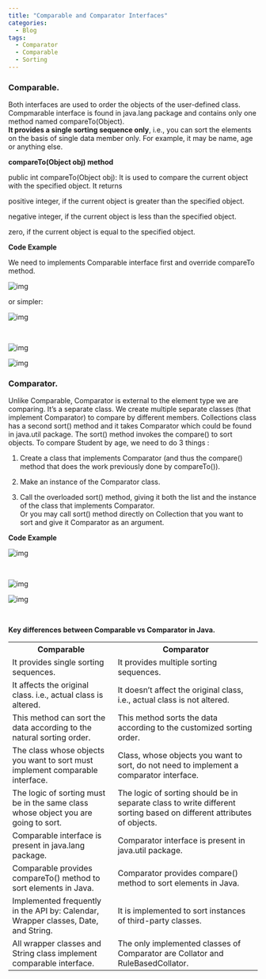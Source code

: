 ```yaml
---
title: "Comparable and Comparator Interfaces"
categories:
  - Blog
tags:
  - Comparator
  - Comparable
  - Sorting
---
```


### Comparable.

Both interfaces are used to order the objects of the user-defined class.
Compmarable interface is found in java.lang package and contains only one method named compareTo(Object).<br>
**It provides a single sorting sequence only**, i.e., you can sort the elements on the basis of single data member only.
For example, it may be name, age or anything else.

**compareTo(Object obj) method**

public int compareTo(Object obj): It is used to compare the current object with the specified object. It returns

positive integer, if the current object is greater than the specified object. 

negative integer, if the current object is less than the specified object.

zero, if the current object is equal to the specified object.


**Code Example**

We need to implements Comparable interface first and override compareTo method.

![img]({{site.url}}/assets/blog_images/2021-09-04-comparable-and-comparator-interfaces/comparable1.png)

or simpler:

![img]({{site.url}}/assets/blog_images/2021-09-04-comparable-and-comparator-interfaces/comparable2.png)

<p>&nbsp;</p>

![img]({{site.url}}/assets/blog_images/2021-09-04-comparable-and-comparator-interfaces/comparable3.png)

![img]({{site.url}}/assets/blog_images/2021-09-04-comparable-and-comparator-interfaces/comparable4.png)


### Comparator.

Unlike Comparable, Comparator is external to the element type we are comparing. It’s a separate class. We create multiple separate classes (that implement Comparator) to compare by different members.
Collections class has a second sort() method and it takes Comparator which could be found in java.util package. 
The sort() method invokes the compare() to sort objects.
To compare Student by age, we need to do 3 things :

1) Create a class that implements Comparator (and thus the compare() method that does the work previously done by compareTo()).

2) Make an instance of the Comparator class.

3) Call the overloaded sort() method, giving it both the list and the instance of the class that implements Comparator.<br> 
Or you may call sort() method directly on Collection that you want to sort and give it Comparator as an argument.

**Code Example**

![img]({{site.url}}/assets/blog_images/2021-09-04-comparable-and-comparator-interfaces/comparator1.png)

<p>&nbsp;</p>

![img]({{site.url}}/assets/blog_images/2021-09-04-comparable-and-comparator-interfaces/comparator2.png)

![img]({{site.url}}/assets/blog_images/2021-09-04-comparable-and-comparator-interfaces/comparator3.png)

<p>&nbsp;</p>

**Key differences between Comparable vs Comparator in Java.**

 <table style="width:100%">
  <tr>
    <th>Comparable</th>
    <th>Comparator</th>
  </tr>
  <tr>
    <td>It provides single sorting sequences.</td>
    <td>It provides multiple sorting sequences.
</td>
  </tr>
  <tr>
    <td>It affects the original class. i.e., actual class is altered.</td>
    <td>It doesn’t affect the original class, i.e., actual class is not altered.</td>
  </tr>
  <tr>
    <td>This method can sort the data according to the natural sorting order.</td>
    <td>This method sorts the data according to the customized sorting order.</td>
  </tr>
  <tr>
    <td>The class whose objects you want to sort must implement comparable interface.</td>
    <td>Class, whose objects you want to sort, do not need to implement a comparator interface.</td>
  </tr>  
  <tr>
    <td>The logic of sorting must be in the same class whose object you are going to sort.</td>
    <td>The logic of sorting should be in separate class to write different sorting based on different attributes of objects.</td>
  </tr>
  <tr>
    <td>Comparable interface is present in java.lang package.</td>
    <td>Comparator interface is present in java.util package.</td>
  </tr>
  <tr>
    <td>Comparable provides compareTo() method to sort elements in Java.</td>
    <td>Comparator provides compare() method to sort elements in Java.</td>
  </tr>
  <tr>
    <td>Implemented frequently in the API by: Calendar, Wrapper classes, Date, and String.</td>
    <td>It is implemented to sort instances of third-party classes.</td>
  </tr>   
  <tr>
    <td>All wrapper classes and String class implement comparable interface.</td>
    <td>The only implemented classes of Comparator are Collator and RuleBasedCollator.</td>
  </tr>
</table> 